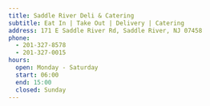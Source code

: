 ```yaml
---
title: Saddle River Deli & Catering
subtitle: Eat In | Take Out | Delivery | Catering
address: 171 E Saddle River Rd, Saddle River, NJ 07458
phone:
  - 201-327-8578
  - 201-327-0015
hours:
  open: Monday - Saturday
  start: 06:00
  end: 15:00
  closed: Sunday
---
```

